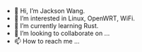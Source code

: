 - 👋 Hi, I’m Jackson Wang.
- 👀 I’m interested in Linux, OpenWRT, WiFi.
- 🌱 I’m currently learning Rust.
- 💞️ I’m looking to collaborate on ...
- 📫 How to reach me ...

<!---
jw-jasonwang/jw-jasonwang is a ✨ special ✨ repository because its `README.md` (this file) appears on your GitHub profile.
You can click the Preview link to take a look at your changes.
--->
